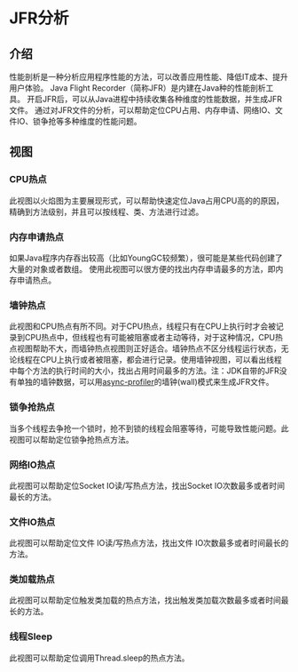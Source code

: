 # JFR分析

## 介绍

性能剖析是一种分析应用程序性能的方法，可以改善应用性能、降低IT成本、提升用户体验。
Java Flight Recorder（简称JFR）是内建在Java种的性能剖析工具。
开启JFR后，可以从Java进程中持续收集各种维度的性能数据，并生成JFR文件。
通过对JFR文件的分析，可以帮助定位CPU占用、内存申请、网络IO、文件IO、锁争抢等多种维度的性能问题。

## 视图

### CPU热点

此视图以火焰图为主要展现形式，可以帮助快速定位Java占用CPU高的的原因，精确到方法级别，并且可以按线程、类、方法进行过滤。

### 内存申请热点

如果Java程序内存吞出较高（比如YoungGC较频繁），很可能是某些代码创建了大量的对象或者数组。
使用此视图可以很方便的找出内存申请最多的方法，即内存申请热点。

### 墙钟热点

此视图和CPU热点有所不同。对于CPU热点，线程只有在CPU上执行时才会被记录到CPU热点中，但线程也有可能被阻塞或者主动等待，对于这种情况，CPU热点视图帮助不大，而墙钟热点视图则正好适合。墙钟热点不区分线程运行状态，无论线程在CPU上执行或者被阻塞，都会进行记录。使用墙钟视图，可以看出线程中每个方法的执行时间的大小，找出占用时间最多的方法。注：JDK自带的JFR没有单独的墙钟数据，可以用[async-profiler](https://github.com/async-profiler/async-profiler)的墙钟(wall)模式来生成JFR文件。

### 锁争抢热点

当多个线程去争抢一个锁时，抢不到锁的线程会阻塞等待，可能导致性能问题。此视图可以帮助定位锁争抢热点方法。

### 网络IO热点

此视图可以帮助定位Socket IO读/写热点方法，找出Socket IO次数最多或者时间最长的方法。

### 文件IO热点

此视图可以帮助定位文件 IO读/写热点方法，找出文件 IO次数最多或者时间最长的方法。

### 类加载热点

此视图可以帮助定位触发类加载的热点方法，找出触发类加载次数最多或者时间最长的方法。

### 线程Sleep

此视图可以帮助定位调用Thread.sleep的热点方法。